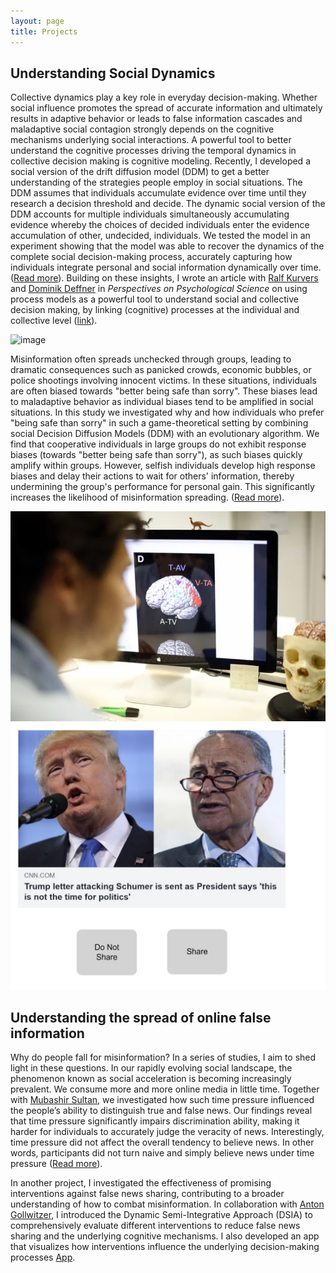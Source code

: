 ```yaml
---
layout: page
title: Projects
---
```



## Understanding Social Dynamics

Collective dynamics play a key role in everyday decision-making. Whether social influence promotes the spread of accurate information and ultimately results in adaptive behavior or leads to false information cascades and maladaptive social contagion strongly depends on the cognitive mechanisms underlying social interactions. A powerful tool to better understand the cognitive processes driving the temporal dynamics in collective decision making is cognitive modeling. Recently, I developed a social version of the drift diffusion model (DDM) to get a better understanding of the strategies people employ in social situations. The DDM assumes that individuals accumulate evidence over time until they research a decision threshold and decide. The dynamic social version of the DDM accounts for multiple individuals simultaneously accumulating evidence whereby the choices of decided individuals enter the evidence accumulation of other, undecided, individuals. We tested the model in an experiment showing that the model was able to recover the dynamics of the complete social decision-making process, accurately capturing how individuals integrate personal and social information dynamically over time. ([Read more](https://www.science.org/doi/10.1126/sciadv.abb0266)). Building on these insights, I wrote an article with [Ralf Kurvers](https://ralfkurvers.com/) and [Dominik Deffner](https://www.mpib-berlin.mpg.de/staff/dominik-deffner) in *Perspectives on Psychological Science* on using process models as a powerful tool to understand social and collective decision making, by linking (cognitive) processes at the individual and collective level ([link](https://journals.sagepub.com/doi/full/10.1177/17456916231186964)).

![image](/assets/img/sddn.gif)

Misinformation often spreads unchecked through groups, leading to dramatic consequences such as panicked crowds, economic bubbles, or police shootings involving innocent victims. In these situations, individuals are often biased towards "better being safe than sorry". These biases lead to maladaptive behavior as individual biases tend to be amplified in social situations. In this study we investigated why and how individuals who prefer "being safe than sorry" in such a game-theoretical setting by combining social Decision Diffusion Models (DDM) with an evolutionary algorithm. We find that cooperative individuals in large groups do not exhibit response biases (towards "better being safe than sorry"), as such biases quickly amplify within groups. However, selfish individuals develop high response biases and delay their actions to wait for others' information, thereby undermining the group's performance for personal gain. This significantly increases the likelihood of misinformation spreading. ([Read more](https://doi.org/10.1371/journal.pcbi.1010442)).

![image](/assets/img/Alan_behind.webp)
![image](/assets/img/news.png)

## Understanding the spread of online false information 

Why do people fall for misinformation? In a series of studies, I aim to shed light in these questions.
In our rapidly evolving social landscape, the phenomenon known as social acceleration is becoming increasingly prevalent. We consume more and more online media in little time. Together with [Mubashir Sultan](https://www.mpib-berlin.mpg.de/person/mubashir-sultan/419405), we investigated how such time pressure influenced the people’s ability to distinguish true and false news. Our findings reveal that time pressure significantly impairs discrimination ability, making it harder for individuals to accurately judge the veracity of news. Interestingly, time pressure did not affect the overall tendency to believe news. In other words, participants did not turn naive and simply believe news under time pressure ([Read more](https://www.nature.com/articles/s41598-022-26209-8)).   

In another project, I investigated the effectiveness of promising interventions against false news sharing, contributing to a broader understanding of how to combat misinformation. In collaboration with [Anton Gollwitzer](https://www.antongollwitzer.org/), I introduced the Dynamic Semi-Integrative Approach (DSIA) to comprehensively evaluate different interventions to reduce false news sharing and the underlying cognitive mechanisms. I also developed an app that visualizes how interventions influence the underlying decision-making processes [App](https://alan-tump.shinyapps.io/DSIA/).  


<!---
Link to DSUA and shiny missing. Add Nina, Kiri and Ilse.
-->